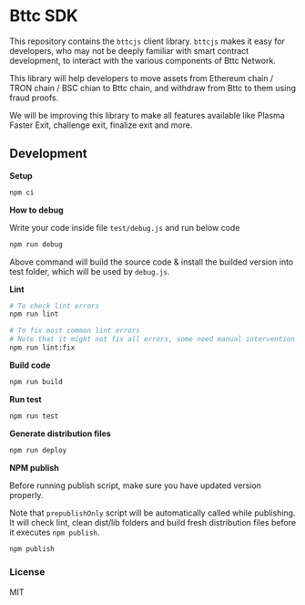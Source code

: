 # Bttc SDK

This repository contains the `bttcjs` client library. `bttcjs` makes it easy for developers, who may not be deeply familiar with smart contract development, to interact with the various components of Bttc Network.

This library will help developers to move assets from Ethereum chain / TRON chain / BSC chian to Bttc chain, and withdraw from Bttc to them using fraud proofs.

We will be improving this library to make all features available like Plasma Faster Exit, challenge exit, finalize exit and more.

## Development

**Setup**

```bash
npm ci
```

**How to debug**

Write your code inside file `test/debug.js` and run below code

```bash
npm run debug
```

Above command will build the source code & install the builded version into test folder, which will be used by `debug.js`.

**Lint**

```bash
# To check lint errors
npm run lint

# To fix most common lint errors
# Note that it might not fix all errors, some need manual intervention
npm run lint:fix
```

**Build code**

```bash
npm run build
```

**Run test**

```bash
npm run test
```

**Generate distribution files**

```bash
npm run deploy
```

**NPM publish**

Before running publish script, make sure you have updated version properly.

Note that `prepublishOnly` script will be automatically called while publishing. It will check lint, clean dist/lib folders and build fresh distribution files before it executes `npm publish`.

```bash
npm publish
```

### License

MIT
